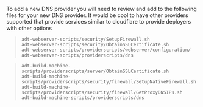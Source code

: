 To add a new DNS provider you will need to review and add to the following files for your new DNS provider. It would be cool to have other providers supported that provide services similar to cloudflare to provide deployers with other options

>     adt-webserver-scripts/security/SetupFirewall.sh
>     adt-webserver-scripts/security/ObtainSSLCertificate.sh
>     adt-webserver-scripts/providerscripts/webserver/configuration/
>     adt-webserver-scripts/providerscripts/dns

>     adt-build-machine-scripts/providerscripts/server/ObtainSSLCertificate.sh
>     adt-build-machine-scripts/providerscripts/security/firewall/SetupNativeFirewall.sh
>     adt-build-machine-scripts/providerscripts/security/firewall/GetProxyDNSIPs.sh
>     adt-build-machine-scripts/providerscripts/dns
